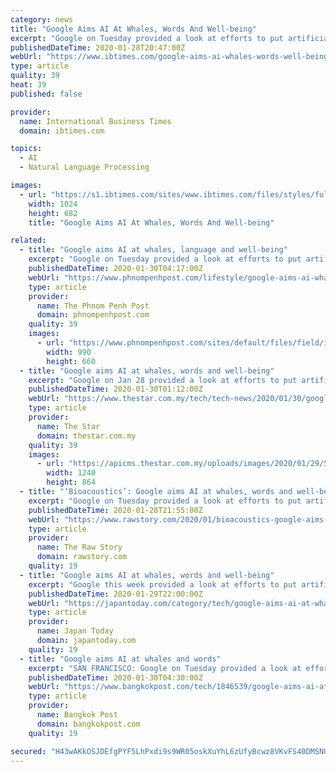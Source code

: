 ```yaml
---
category: news
title: "Google Aims AI At Whales, Words And Well-being"
excerpt: "Google on Tuesday provided a look at efforts to put artificial intelligence to use for good, from protecting whales to breaking language barriers. The internet giant unveiled projects on AI work teams a week after Google chief executive Sundar Pichai urged a \"proportional approach\" to regulating the technology."
publishedDateTime: 2020-01-28T20:47:00Z
webUrl: "https://www.ibtimes.com/google-aims-ai-whales-words-well-being-2911505"
type: article
quality: 39
heat: 39
published: false

provider:
  name: International Business Times
  domain: ibtimes.com

topics:
  - AI
  - Natural Language Processing

images:
  - url: "https://s1.ibtimes.com/sites/www.ibtimes.com/files/styles/full/public/2020/01/28/google-said-it-was-developing-ways-to-use.jpg"
    width: 1024
    height: 682
    title: "Google Aims AI At Whales, Words And Well-being"

related:
  - title: "Google aims AI at whales, language and well-being"
    excerpt: "Google on Tuesday provided a look at efforts to put artificial intelligence to use for good, from protecting whales to breaking language barriers ... managers,” Google said. Another AI team showed how Google translation software that already lets ..."
    publishedDateTime: 2020-01-30T04:17:00Z
    webUrl: "https://www.phnompenhpost.com/lifestyle/google-aims-ai-whales-language-and-well-being"
    type: article
    provider:
      name: The Phnom Penh Post
      domain: phnompenhpost.com
    quality: 39
    images:
      - url: "https://www.phnompenhpost.com/sites/default/files/field/image/google_engineers_are_also_exploring_using_ai_to_help_with_medical_diagnostics_such_as_detecting_signs_of_cancer_or_eye_disease_in_scans._afp.jpg"
        width: 990
        height: 660
  - title: "Google aims AI at whales, words and well-being"
    excerpt: "Google on Jan 28 provided a look at efforts to put artificial intelligence to use for good, from protecting whales to breaking language barriers ... managers,\" Google said. Another AI team showed how Google translation software that already lets ..."
    publishedDateTime: 2020-01-30T01:12:00Z
    webUrl: "https://www.thestar.com.my/tech/tech-news/2020/01/30/google-aims-ai-at-whales-words-and-well-being"
    type: article
    provider:
      name: The Star
      domain: thestar.com.my
    quality: 39
    images:
      - url: "https://apicms.thestar.com.my/uploads/images/2020/01/29/531769.jpg"
        width: 1240
        height: 864
  - title: "‘Bioacoustics’: Google aims AI at whales, words and well-being"
    excerpt: "Google on Tuesday provided a look at efforts to put artificial intelligence to use for good, from protecting whales to breaking language barriers. The internet giant unveiled ... sends alerts to Canadian harbor managers,” Google said. Another AI team showed how Google translation software that already lets smartphones serve as interpreters ..."
    publishedDateTime: 2020-01-28T21:55:00Z
    webUrl: "https://www.rawstory.com/2020/01/bioacoustics-google-aims-ai-at-whales-words-and-well-being/"
    type: article
    provider:
      name: The Raw Story
      domain: rawstory.com
    quality: 19
  - title: "Google aims AI at whales, words and well-being"
    excerpt: "Google this week provided a look at efforts to put artificial intelligence to use for good, from protecting whales to breaking language barriers. The internet giant unveiled ... and sends alerts to Canadian harbor managers,\" Google said. Another AI team showed how Google translation software that already lets smartphones serve as interpreters ..."
    publishedDateTime: 2020-01-29T22:00:00Z
    webUrl: "https://japantoday.com/category/tech/google-aims-ai-at-whales-words-and-well-being"
    type: article
    provider:
      name: Japan Today
      domain: japantoday.com
    quality: 19
  - title: "Google aims AI at whales and words"
    excerpt: "SAN FRANCISCO: Google on Tuesday provided a look at efforts to put artificial intelligence to use for good, from protecting whales to breaking language barriers ... orcas and sends alerts to Canadian harbor managers,\" Google said. Another AI team showed how Google translation software that already lets smartphones serve as interpreters is ..."
    publishedDateTime: 2020-01-30T04:30:00Z
    webUrl: "https://www.bangkokpost.com/tech/1846539/google-aims-ai-at-whales-and-words"
    type: article
    provider:
      name: Bangkok Post
      domain: bangkokpost.com
    quality: 19

secured: "H43wAKkOSJDEfgPYF5LhPxdi9s9WR05oskXuYhL6zUfyBcwz8VKvFS40DMSNUm8+HXOXR92dnHDOATtdhSv31D/sgrIaMpYdI7xXIEgvmavrbELDYAre79xprlNe/F95xKlOsH+nc1Ci9q6pz8dMsBBALnllfxm58eGD+YhoG0+EQPVAzRDP0VJZMfJUVK2euKhfnOGf+n0tp9VbJUr51fzDTcAcN+tX8LvvF+tZ0AtjZXp1AbC9mqQzSm+AvJyH8kXss7wGujqbFanH9UKyLaViqH/vsqRRx4WPGjnkoh+GNp9snG/38EDkPoEw12VH9IYYSOFssSitu2BzOwmb/iNBfnU5PSa7MAkYSrPDOSPNvYW6cqoBUJZ6JYifC1qxkyp/9Aax+piVbur0dQXCXrlGHjNQobCM6qJbp6WYzRTP4SfbWuwB/Dot0zsRQ7nJCl2JE+gs21DVQNdgdA5WdiV1SK9Bx+s9VL40EAgsi4k=;c0FWTaZoFbRiyx3ckEl+Lg=="
---
```


